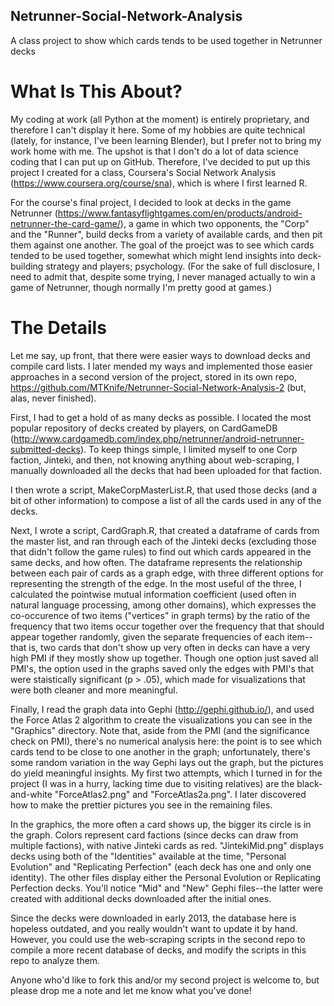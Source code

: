 ## Netrunner-Social-Network-Analysis
A class project to show which cards tends to be used together in Netrunner decks

# What Is This About?

My coding at work (all Python at the moment) is entirely proprietary, and therefore I can't display it here.  Some of my hobbies are quite technical (lately, for instance, I've been learning Blender), but I prefer not to bring my work home with me.  The upshot is that I don't do a lot of data science coding that I can put up on GitHub.  Therefore, I've decided to put up this project I created for a class, Coursera's Social Network Analysis (https://www.coursera.org/course/sna), which is where I first learned R.

For the course's final project, I decided to look at decks in the game Netrunner (https://www.fantasyflightgames.com/en/products/android-netrunner-the-card-game/), a game in which two opponents, the "Corp" and the "Runner", build decks from a variety of available cards, and then pit them against one another.  The goal of the proejct was to see which cards tended to be used together, somewhat which might lend insights into deck-building strategy and players; psychology.  (For the sake of full disclosure, I need to admit that, despite some trying, I never managed actually to win a game of Netrunner, though normally I'm pretty good at games.)

# The Details

Let me say, up front, that there were easier ways to download decks and compile card lists.  I later mended my ways and implemented those easier approaches in a second version of the project, stored in its own repo, https://github.com/MTKnife/Netrunner-Social-Network-Analysis-2 (but, alas, never finished).

First, I had to get a hold of as many decks as possible.  I located the most popular repository of decks created by players, on CardGameDB (http://www.cardgamedb.com/index.php/netrunner/android-netrunner-submitted-decks).  To keep things simple, I limited myself to one Corp faction, Jinteki, and then, not knowing anything about web-scraping, I manually downloaded all the decks that had been uploaded for that faction.

I then wrote a script, MakeCorpMasterList.R, that used those decks (and a bit of other information) to compose a list of all the cards used in any of the decks.

Next, I wrote a script, CardGraph.R, that created a dataframe of cards from the master list, and ran through each of the Jinteki decks (excluding those that didn't follow the game rules) to find out which cards appeared in the same decks, and how often.  The dataframe represents the relationship between each pair of cards as a graph edge, with three different options for representing the strength of the edge.  In the most useful of the three, I calculated the pointwise mutual information coefficient (used often in natural language processing, among other domains), which expresses the co-occurence of two items ("vertices" in graph terms) by the ratio of the frequency that two items occur together over the frequency that that should appear together randomly, given the separate frequencies of each item--that is, two cards that don't show up very often in decks can have a very high PMI if they mostly show up together.  Though one option just saved all PMI's, the option used in the graphs saved only the edges with PMI's that were staistically significant (p > .05), which made for visualizations that were both cleaner and more meaningful.

Finally, I read the graph data into Gephi (http://gephi.github.io/), and used the Force Atlas 2 algorithm to create the visualizations you can see in the "Graphics" directory.  Note that, aside from the PMI (and the significance check on PMI), there's no numerical analysis here:  the point is to see which cards tend to be close to one another in the graph; unfortunately, there's some random variation in the way Gephi lays out the graph, but the pictures do yield meaningful insights.  My first two attempts, which I turned in for the project (I was in a hurry, lacking time due to visiting relatives) are the black-and-white "ForceAtlas2.png" and "ForceAtlas2a.png".  I later discovered how to make the prettier pictures you see in the remaining files.

In the graphics, the more often a card shows up, the bigger its circle is in the graph.  Colors represent card factions (since decks can draw from multiple factions), with native Jinteki cards as red.  "JintekiMid.png" displays decks using both of the "Identities" available at the time, "Personal Evolution" and "Replicating Perfection" (each deck has one and only one identity).  The other files display either the Personal Evolution or Replicating Perfection decks.  You'll notice "Mid" and "New" Gephi files--the latter were created with additional decks downloaded after the initial ones.

Since the decks were downloaded in early 2013, the database here is hopeless outdated, and you really wouldn't want to update it by hand.  However, you could use the web-scraping scripts in the second repo to compile a more recent database of decks, and modify the scripts in this repo to analyze them.

Anyone who'd like to fork this and/or my second project is welcome to, but please drop me a note and let me know what you've done!
